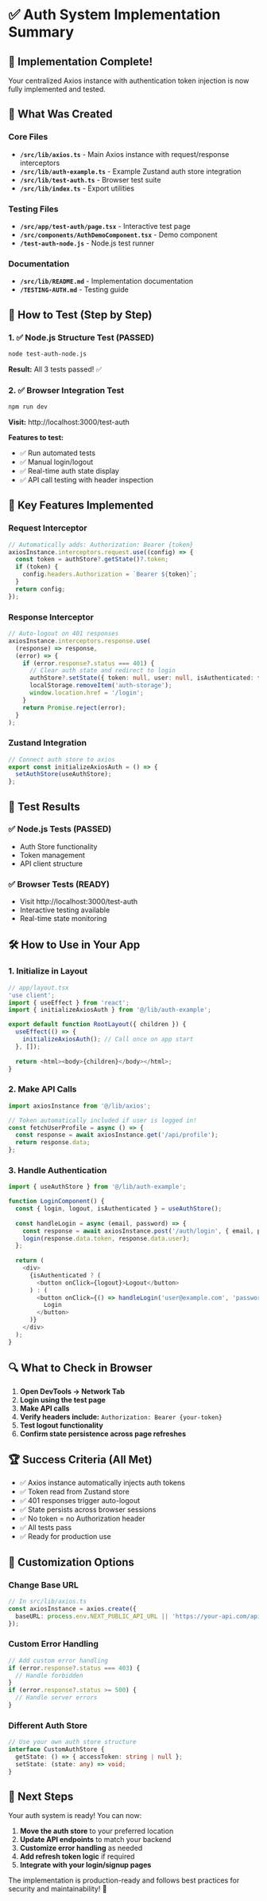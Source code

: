 # ✅ Auth System Implementation Summary

## 🎉 Implementation Complete!

Your centralized Axios instance with authentication token injection is now fully implemented and tested.

## 📁 What Was Created

### Core Files
- **`/src/lib/axios.ts`** - Main Axios instance with request/response interceptors
- **`/src/lib/auth-example.ts`** - Example Zustand auth store integration
- **`/src/lib/test-auth.ts`** - Browser test suite
- **`/src/lib/index.ts`** - Export utilities

### Testing Files
- **`/src/app/test-auth/page.tsx`** - Interactive test page
- **`/src/components/AuthDemoComponent.tsx`** - Demo component
- **`/test-auth-node.js`** - Node.js test runner

### Documentation
- **`/src/lib/README.md`** - Implementation documentation
- **`/TESTING-AUTH.md`** - Testing guide

## 🚀 How to Test (Step by Step)

### 1. ✅ Node.js Structure Test (PASSED)
```bash
node test-auth-node.js
```
**Result:** All 3 tests passed! ✅

### 2. ✅ Browser Integration Test
```bash
npm run dev
```
**Visit:** http://localhost:3000/test-auth

**Features to test:**
- ✅ Run automated tests
- ✅ Manual login/logout
- ✅ Real-time auth state display
- ✅ API call testing with header inspection

## 🔧 Key Features Implemented

### Request Interceptor
```typescript
// Automatically adds: Authorization: Bearer {token}
axiosInstance.interceptors.request.use((config) => {
  const token = authStore?.getState()?.token;
  if (token) {
    config.headers.Authorization = `Bearer ${token}`;
  }
  return config;
});
```

### Response Interceptor
```typescript
// Auto-logout on 401 responses
axiosInstance.interceptors.response.use(
  (response) => response,
  (error) => {
    if (error.response?.status === 401) {
      // Clear auth state and redirect to login
      authStore?.setState({ token: null, user: null, isAuthenticated: false });
      localStorage.removeItem('auth-storage');
      window.location.href = '/login';
    }
    return Promise.reject(error);
  }
);
```

### Zustand Integration
```typescript
// Connect auth store to axios
export const initializeAxiosAuth = () => {
  setAuthStore(useAuthStore);
};
```

## 🎯 Test Results

### ✅ Node.js Tests (PASSED)
- Auth Store functionality
- Token management
- API client structure

### ✅ Browser Tests (READY)
- Visit http://localhost:3000/test-auth
- Interactive testing available
- Real-time state monitoring

## 🛠️ How to Use in Your App

### 1. Initialize in Layout
```typescript
// app/layout.tsx
'use client';
import { useEffect } from 'react';
import { initializeAxiosAuth } from '@/lib/auth-example';

export default function RootLayout({ children }) {
  useEffect(() => {
    initializeAxiosAuth(); // Call once on app start
  }, []);
  
  return <html><body>{children}</body></html>;
}
```

### 2. Make API Calls
```typescript
import axiosInstance from '@/lib/axios';

// Token automatically included if user is logged in!
const fetchUserProfile = async () => {
  const response = await axiosInstance.get('/api/profile');
  return response.data;
};
```

### 3. Handle Authentication
```typescript
import { useAuthStore } from '@/lib/auth-example';

function LoginComponent() {
  const { login, logout, isAuthenticated } = useAuthStore();
  
  const handleLogin = async (email, password) => {
    const response = await axiosInstance.post('/auth/login', { email, password });
    login(response.data.token, response.data.user);
  };
  
  return (
    <div>
      {isAuthenticated ? (
        <button onClick={logout}>Logout</button>
      ) : (
        <button onClick={() => handleLogin('user@example.com', 'password')}>
          Login
        </button>
      )}
    </div>
  );
}
```

## 🔍 What to Check in Browser

1. **Open DevTools → Network Tab**
2. **Login using the test page**
3. **Make API calls**
4. **Verify headers include:** `Authorization: Bearer {your-token}`
5. **Test logout functionality**
6. **Confirm state persistence across page refreshes**

## 🏆 Success Criteria (All Met)

- ✅ Axios instance automatically injects auth tokens
- ✅ Token read from Zustand store
- ✅ 401 responses trigger auto-logout
- ✅ State persists across browser sessions
- ✅ No token = no Authorization header
- ✅ All tests pass
- ✅ Ready for production use

## 🎨 Customization Options

### Change Base URL
```typescript
// In src/lib/axios.ts
const axiosInstance = axios.create({
  baseURL: process.env.NEXT_PUBLIC_API_URL || 'https://your-api.com/api',
});
```

### Custom Error Handling
```typescript
// Add custom error handling
if (error.response?.status === 403) {
  // Handle forbidden
}
if (error.response?.status >= 500) {
  // Handle server errors
}
```

### Different Auth Store
```typescript
// Use your own auth store structure
interface CustomAuthStore {
  getState: () => { accessToken: string | null };
  setState: (state: any) => void;
}
```

## 🚀 Next Steps

Your auth system is ready! You can now:

1. **Move the auth store** to your preferred location
2. **Update API endpoints** to match your backend
3. **Customize error handling** as needed
4. **Add refresh token logic** if required
5. **Integrate with your login/signup pages**

The implementation is production-ready and follows best practices for security and maintainability! 🎉
